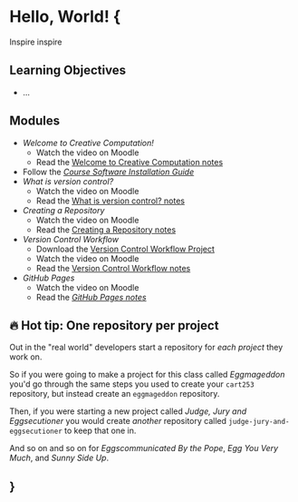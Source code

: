 # Hello, World! {

Inspire inspire

## Learning Objectives

- ...

## Modules

- *Welcome to Creative Computation!*
    - Watch the video on Moodle
    - Read the [Welcome to Creative Computation notes](./welcome-to-creative-computation.md)
- Follow the [*Course Software Installation Guide*](../../guides/course-software.md)
- *What is version control?*
    - Watch the video on Moodle
    - Read the [What is version control? notes](./what-is-version-control.md)
- *Creating a Repository*
    - Watch the video on Moodle
    - Read the [Creating a Repository notes](./creating-a-repository.md)
- *Version Control Workflow*
    - Download the [Version Control Workflow Project](./version-control-workflow-example.zip)
    - Watch the video on Moodle
    - Read the [Version Control Workflow notes](./version-control-workflow.md)
- *GitHub Pages*
    - Watch the video on Moodle
    - Read the [*GitHub Pages notes*](./github-pages.md)

## 🔥 Hot tip: One repository per project

Out in the "real world" developers start a repository for *each project* they work on. 

So if you were going to make a project for this class called *Eggmageddon* you'd go through the same steps you used to create your `cart253` repository, but instead create an `eggmageddon` repository.

Then, if you were starting a new project called *Judge, Jury and Eggsecutioner* you would create *another* repository called `judge-jury-and-eggsecutioner` to keep that one in. 

And so on and so on for *Eggscommunicated By the Pope*, *Egg You Very Much*, and *Sunny Side Up*.

## }
